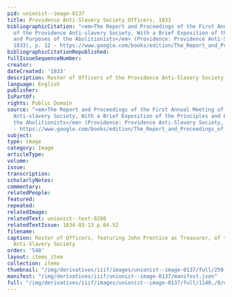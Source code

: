 ```yaml
---
pid: unionist--image-0137
title: Providence Anti-Slavery Society Officers, 1833
bibliographicCitation: "<em>The Report and Proceedings of the First Annual Meeting
  of the Providence Anti-slavery Society, With a Brief Exposition of the Principles
  and Purposes of the Abolitionists</em> (Providence: Providence Anti-Slavery Society,
  1833), p. 12 - https://www.google.com/books/edition/The_Report_and_Proceedings_of_the_First/VGJBAQAAMAAJ?hl=en&gbpv=0"
bibliographicCitationRepublished: 
fullIssueSequenceNumber: 
creator: 
dateCreated: '1833'
description: Roster of Officers of the Providence Anti-Slavery Society in 1833
language: English
publisher: 
IsPartOf: 
rights: Public Domain
source: "<em>The Report and Proceedings of the First Annual Meeting of the Providence
  Anti-slavery Society, With a Brief Exposition of the Principles and Purposes of
  the Abolitionists</em> (Providence: Providence Anti-Slavery Society, 1833), p. 12
  - https://www.google.com/books/edition/The_Report_and_Proceedings_of_the_First/VGJBAQAAMAAJ?hl=en&gbpv=0"
subject: 
type: image
category: Image
articleType: 
volume: 
issue: 
transcription: 
scholarlyNotes: 
commentary: 
relatedPeople: 
featured: 
repeated: 
relatedImage: 
relatedText: unionist--text-0288
relatedTextIssue: 1834-03-13 p.04.52
filename: 
caption: Roster of Officers, featuring John Prentice as Treasurer, of the Providence
  Anti-Slavery Society
order: '548'
layout: items_item
collection: items
thumbnail: "/img/derivatives/iiif/images/unionist--image-0137/full/250,/0/default.jpg"
manifest: "/img/derivatives/iiif/unionist--image-0137/manifest.json"
full: "/img/derivatives/iiif/images/unionist--image-0137/full/1140,/0/default.jpg"
---
```

